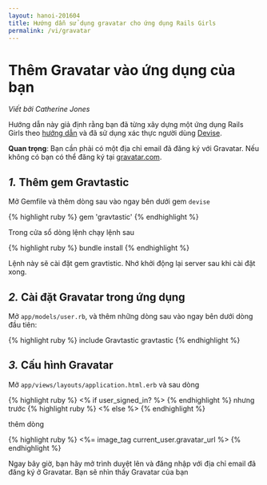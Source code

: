 ```yaml
---
layout: hanoi-201604
title: Hướng dẫn sử dụng gravatar cho ứng dụng Rails Girls
permalink: /vi/gravatar
---
```


# Thêm Gravatar vào ứng dụng của bạn
 *Viết bởi Catherine Jones*

Hướng dẫn này giả định rằng bạn đã từng xây dựng một ứng dụng Rails Girls theo [hướng dẫn](https://framgia.github.io/railsgirls-hn/vi/app) và đã sử dụng xác thực người dùng [Devise](https://framgia.github.io/railsgirls-hn/vi/xac-thuc).


__Quan trọng__:
Bạn cần phải có một địa chỉ email đã đăng ký với Gravatar. Nếu không có bạn có thể đăng ký tại [gravatar.com](http://en.gravatar.com/).


## *1.* Thêm gem Gravtastic
Mở Gemfile và thêm dòng sau vào ngay bên dưới gem `devise`

{% highlight ruby %}
gem 'gravtastic'
{% endhighlight %}

Trong cửa sổ dòng lệnh  chạy lệnh sau

{% highlight ruby %}
bundle install
{% endhighlight %}

Lệnh  này sẽ cài đặt gem gravtistic. Nhớ khởi động lại server sau khi cài đặt xong.

## *2.* Cài đặt Gravatar trong ứng dụng

Mở `app/models/user.rb`, và thêm những dòng sau vào ngay bên dưới dòng đầu tiên:

{% highlight ruby %}
include Gravtastic
gravtastic
{% endhighlight %}

## *3.* Cấu hình Gravatar
Mở `app/views/layouts/application.html.erb` và sau dòng

{% highlight ruby %}
<% if user_signed_in? %>
{% endhighlight %}
nhưng trước
{% highlight ruby %}
<% else %>
{% endhighlight %}

thêm dòng

{% highlight ruby %}
<%= image_tag current_user.gravatar_url %>
{% endhighlight %}

Ngay bây giờ, bạn hãy mở trình duyệt lên và đăng nhập với địa chỉ email đã đăng ký ở Gravatar. Bạn sẽ nhìn thấy Gravatar của bạn
